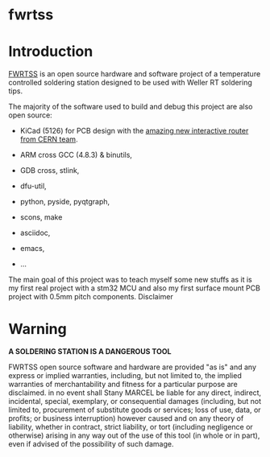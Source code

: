 fwrtss
======

# Introduction

[FWRTSS](https://www.ynsta.org/fwrtss/doc/html/fwrtss.html) is an open source hardware and software project of a temperature controlled soldering station designed to be used with Weller RT soldering tips.

The majority of the software used to build and debug this project are also open source:

 - KiCad (5126) for PCB design with the [amazing new interactive router from CERN team](http://www.ohwr.org/projects/cern-kicad/wiki/WorkPackages).

 - ARM cross GCC (4.8.3) & binutils,

 - GDB cross, stlink,

 - dfu-util,

 - python, pyside, pyqtgraph,

 - scons, make

 - asciidoc,

 - emacs,

 - ...

The main goal of this project was to teach myself some new stuffs as it is my first real project with a stm32 MCU and also my first surface mount PCB project with 0.5mm pitch components.
Disclaimer

# Warning
 
**A SOLDERING STATION IS A DANGEROUS TOOL**

FWRTSS open source software and hardware are provided "as is" and any express or implied warranties, including, but not limited to, the implied warranties of merchantability and fitness for a particular purpose are disclaimed. in no event shall Stany MARCEL be liable for any direct, indirect, incidental, special, exemplary, or consequential damages (including, but not limited to, procurement of substitute goods or services; loss of use, data, or profits; or business interruption) however caused and on any theory of liability, whether in contract, strict liability, or tort (including negligence or otherwise) arising in any way out of the use of this tool (in whole or in part), even if advised of the possibility of such damage.
